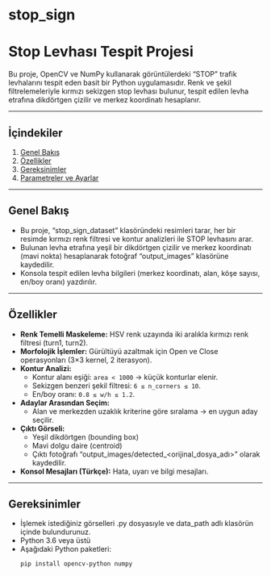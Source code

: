 # stop_sign
# Stop Levhası Tespit Projesi

Bu proje, OpenCV ve NumPy kullanarak görüntülerdeki “STOP” trafik levhalarını tespit eden basit bir Python uygulamasıdır. Renk ve şekil filtrelemeleriyle kırmızı sekizgen stop levhası bulunur, tespit edilen levha etrafına dikdörtgen çizilir ve merkez koordinatı hesaplanır.

---

## İçindekiler

1. [Genel Bakış](#genel-bakış)  
2. [Özellikler](#özellikler)  
3. [Gereksinimler](#gereksinimler)  
4. [Parametreler ve Ayarlar](#parametreler-ve-ayarlar)  

---

## Genel Bakış

- Bu proje, “stop_sign_dataset” klasöründeki resimleri tarar, her bir resimde kırmızı renk filtresi ve kontur analizleri ile STOP levhasını arar.  
- Bulunan levha etrafına yeşil bir dikdörtgen çizilir ve merkez koordinatı (mavi nokta) hesaplanarak fotoğraf “output_images” klasörüne kaydedilir.  
- Konsola tespit edilen levha bilgileri (merkez koordinatı, alan, köşe sayısı, en/boy oranı) yazdırılır.

---

## Özellikler

- **Renk Temelli Maskeleme:** HSV renk uzayında iki aralıkla kırmızı renk filtresi (turn1, turn2).  
- **Morfolojik İşlemler:** Gürültüyü azaltmak için Open ve Close operasyonları (3×3 kernel, 2 iterasyon).  
- **Kontur Analizi:**  
  - Kontur alanı eşiği: `area < 1000` → küçük konturlar elenir.  
  - Sekizgen benzeri şekil filtresi: `6 ≤ n_corners ≤ 10`.  
  - En/boy oranı: `0.8 ≤ w/h ≤ 1.2`.  
- **Adaylar Arasından Seçim:**  
  - Alan ve merkezden uzaklık kriterine göre sıralama → en uygun aday seçilir.  
- **Çıktı Görseli:**  
  - Yeşil dikdörtgen (bounding box)  
  - Mavi dolgu daire (centroid)  
  - Çıktı fotoğrafı “output_images/detected_<orijinal_dosya_adı>” olarak kaydedilir.  
- **Konsol Mesajları (Türkçe):** Hata, uyarı ve bilgi mesajları.

---

## Gereksinimler
- İşlemek istediğiniz görselleri .py dosyasıyle ve data_path adlı klasörün içinde bulundurunuz. 
- Python 3.6 veya üstü  
- Aşağıdaki Python paketleri:
  ```bash
  pip install opencv-python numpy
